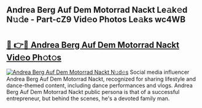 ## Andrea Berg Auf Dem Motorrad Nackt Le𝚊k𝚎d N𝚞𝚍e - Part-cZ9 Vid𝚎o Photos Le𝚊ks wc4WB

# <h2><a href="http://fb2tcp0.evod.top/?m=Andrea+Berg+Auf+Dem+Motorrad+Nackt">🔗 👉🔴 Andrea Berg Auf Dem Motorrad Nackt Vid𝚎o Ph𝚘t𝚘s</a></h2>

[![Andrea Berg Auf Dem Motorrad Nackt N𝚞d𝚎s](https://i.imgur.com/8V9OHl7.gif)](http://fb2tcp0.evod.top/?m=Andrea+Berg+Auf+Dem+Motorrad+Nackt)
Social media influencer Andrea Berg Auf Dem Motorrad Nackt, recognized for sharing lifestyle and dance-themed content, including dance performances and vlogs. Andrea Berg Auf Dem Motorrad Nackt public persona is that of a successful entrepreneur, but behind the scenes, he's a devoted family man. 

